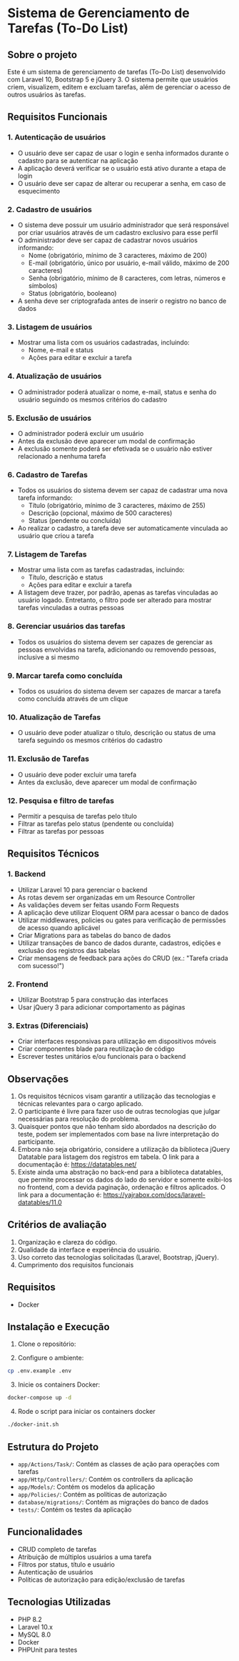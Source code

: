 # Sistema de Gerenciamento de Tarefas (To-Do List)

## Sobre o projeto

Este é um sistema de gerenciamento de tarefas (To-Do List) desenvolvido com Laravel 10, Bootstrap 5 e jQuery 3. O sistema permite que usuários criem, visualizem, editem e excluam tarefas, além de gerenciar o acesso de outros usuários às tarefas.

## Requisitos Funcionais

### 1. Autenticação de usuários
- O usuário deve ser capaz de usar o login e senha informados durante o cadastro para se autenticar na aplicação
- A aplicação deverá verificar se o usuário está ativo durante a etapa de login
- O usuário deve ser capaz de alterar ou recuperar a senha, em caso de esquecimento

### 2. Cadastro de usuários
- O sistema deve possuir um usuário administrador que será responsável por criar usuários através de um cadastro exclusivo para esse perfil
- O administrador deve ser capaz de cadastrar novos usuários informando:
  - Nome (obrigatório, mínimo de 3 caracteres, máximo de 200)
  - E-mail (obrigatório, único por usuário, e-mail válido, máximo de 200 caracteres)
  - Senha (obrigatório, mínimo de 8 caracteres, com letras, números e símbolos)
  - Status (obrigatório, booleano)
- A senha deve ser criptografada antes de inserir o registro no banco de dados

### 3. Listagem de usuários
- Mostrar uma lista com os usuários cadastradas, incluindo:
  - Nome, e-mail e status
  - Ações para editar e excluir a tarefa

### 4. Atualização de usuários
- O administrador poderá atualizar o nome, e-mail, status e senha do usuário seguindo os mesmos critérios do cadastro

### 5. Exclusão de usuários
- O administrador poderá excluir um usuário
- Antes da exclusão deve aparecer um modal de confirmação
- A exclusão somente poderá ser efetivada se o usuário não estiver relacionado a nenhuma tarefa

### 6. Cadastro de Tarefas
- Todos os usuários do sistema devem ser capaz de cadastrar uma nova tarefa informando:
  - Título (obrigatório, mínimo de 3 caracteres, máximo de 255)
  - Descrição (opcional, máximo de 500 caracteres)
  - Status (pendente ou concluída)
- Ao realizar o cadastro, a tarefa deve ser automaticamente vinculada ao usuário que criou a tarefa

### 7. Listagem de Tarefas
- Mostrar uma lista com as tarefas cadastradas, incluindo:
  - Título, descrição e status
  - Ações para editar e excluir a tarefa
- A listagem deve trazer, por padrão, apenas as tarefas vinculadas ao usuário logado. Entretanto, o filtro pode ser alterado para mostrar tarefas vinculadas a outras pessoas

### 8. Gerenciar usuários das tarefas
- Todos os usuários do sistema devem ser capazes de gerenciar as pessoas envolvidas na tarefa, adicionando ou removendo pessoas, inclusive a si mesmo

### 9. Marcar tarefa como concluída
- Todos os usuários do sistema devem ser capazes de marcar a tarefa como concluída através de um clique

### 10. Atualização de Tarefas
- O usuário deve poder atualizar o título, descrição ou status de uma tarefa seguindo os mesmos critérios do cadastro

### 11. Exclusão de Tarefas
- O usuário deve poder excluir uma tarefa
- Antes da exclusão, deve aparecer um modal de confirmação

### 12. Pesquisa e filtro de tarefas
- Permitir a pesquisa de tarefas pelo título
- Filtrar as tarefas pelo status (pendente ou concluída)
- Filtrar as tarefas por pessoas

## Requisitos Técnicos

### 1. Backend
- Utilizar Laravel 10 para gerenciar o backend
- As rotas devem ser organizadas em um Resource Controller
- As validações devem ser feitas usando Form Requests
- A aplicação deve utilizar Eloquent ORM para acessar o banco de dados
- Utilizar middlewares, policies ou gates para verificação de permissões de acesso quando aplicável
- Criar Migrations para as tabelas do banco de dados
- Utilizar transações de banco de dados durante, cadastros, edições e exclusão dos registros das tabelas
- Criar mensagens de feedback para ações do CRUD (ex.: "Tarefa criada com sucesso!")

### 2. Frontend
- Utilizar Bootstrap 5 para construção das interfaces
- Usar jQuery 3 para adicionar comportamento as páginas

### 3. Extras (Diferenciais)
- Criar interfaces responsivas para utilização em dispositivos móveis
- Criar componentes blade para reutilização de código
- Escrever testes unitários e/ou funcionais para o backend

## Observações

1. Os requisitos técnicos visam garantir a utilização das tecnologias e técnicas relevantes para o cargo aplicado.
2. O participante é livre para fazer uso de outras tecnologias que julgar necessárias para resolução do problema.
3. Quaisquer pontos que não tenham sido abordados na descrição do teste, podem ser implementados com base na livre interpretação do participante.
4. Embora não seja obrigatório, considere a utilização da biblioteca jQuery Datatable para listagem dos registros em tabela. O link para a documentação é: https://datatables.net/
5. Existe ainda uma abstração no back-end para a biblioteca datatables, que permite processar os dados do lado do servidor e somente exibi-los no frontend, com a devida paginação, ordenação e filtros aplicados. O link para a documentação é: https://yajrabox.com/docs/laravel-datatables/11.0


## Critérios de avaliação

1. Organização e clareza do código. 
2. Qualidade da interface e experiência do usuário. 
3. Uso correto das tecnologias solicitadas (Laravel, Bootstrap, jQuery). 
4. Cumprimento dos requisitos funcionais 

## Requisitos

- Docker

## Instalação e Execução

1. Clone o repositório:

2. Configure o ambiente:
```bash
cp .env.example .env
```

3. Inicie os containers Docker:
```bash
docker-compose up -d
```

4. Rode o script para iniciar os containers docker
```bash
./docker-init.sh
```


## Estrutura do Projeto

- `app/Actions/Task/`: Contém as classes de ação para operações com tarefas
- `app/Http/Controllers/`: Contém os controllers da aplicação
- `app/Models/`: Contém os modelos da aplicação
- `app/Policies/`: Contém as políticas de autorização
- `database/migrations/`: Contém as migrações do banco de dados
- `tests/`: Contém os testes da aplicação

## Funcionalidades

- CRUD completo de tarefas
- Atribuição de múltiplos usuários a uma tarefa
- Filtros por status, título e usuário
- Autenticação de usuários
- Políticas de autorização para edição/exclusão de tarefas

## Tecnologias Utilizadas

- PHP 8.2
- Laravel 10.x
- MySQL 8.0
- Docker
- PHPUnit para testes